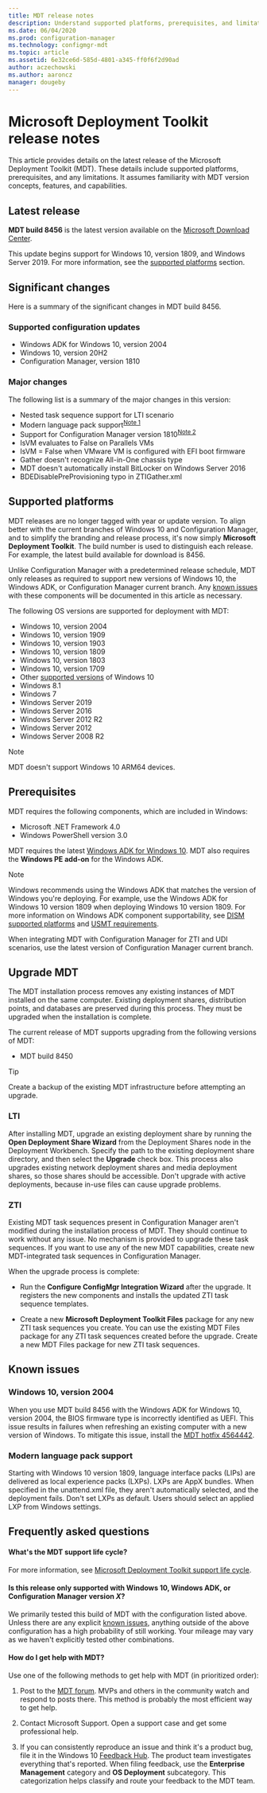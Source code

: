 ```yaml
---
title: MDT release notes
description: Understand supported platforms, prerequisites, and limitations of the Microsoft Deployment Toolkit (MDT).
ms.date: 06/04/2020
ms.prod: configuration-manager
ms.technology: configmgr-mdt
ms.topic: article
ms.assetid: 6e32ce6d-585d-4801-a345-ff0f6f2d90ad
author: aczechowski  
ms.author: aaroncz 
manager: dougeby
---
```


# Microsoft Deployment Toolkit release notes  

This article provides details on the latest release of the Microsoft Deployment Toolkit (MDT). These details include supported platforms, prerequisites, and any limitations. It assumes familiarity with MDT version concepts, features, and capabilities.

## Latest release

**MDT build 8456** is the latest version available on the [Microsoft Download Center](https://aka.ms/mdtdownload).

This update begins support for Windows 10, version 1809, and Windows Server 2019. For more information, see the [supported platforms](#supported-platforms) section.

## Significant changes

Here is a summary of the significant changes in MDT build 8456.

### Supported configuration updates

- Windows ADK for Windows 10, version 2004
- Windows 10, version 20H2
- Configuration Manager, version 1810

### Major changes

The following list is a summary of the major changes in this version:

- Nested task sequence support for LTI scenario  
- Modern language pack support<sup>[Note 1](#bkmk_note1)</sup>  
- Support for Configuration Manager version 1810<sup>[Note 2](#bkmk_note2)</sup>  
- IsVM evaluates to False on Parallels VMs
- IsVM = False when VMware VM is configured with EFI boot firmware
- Gather doesn't recognize All-in-One chassis type
- MDT doesn't automatically install BitLocker on Windows Server 2016
- BDEDisablePreProvisioning typo in ZTIGather.xml

## Supported platforms

MDT releases are no longer tagged with year or update version. To align better with the current branches of Windows 10 and Configuration Manager, and to simplify the branding and release process, it's now simply **Microsoft Deployment Toolkit**. The build number is used to distinguish each release. For example, the latest build available for download is 8456.

Unlike Configuration Manager with a predetermined release schedule, MDT only releases as required to support new versions of Windows 10, the Windows ADK, or Configuration Manager current branch. Any [known issues](#known-issues) with these components will be documented in this article as necessary.

The following OS versions are supported for deployment with MDT:

- Windows 10, version 2004
- Windows 10, version 1909
- Windows 10, version 1903
- Windows 10, version 1809
- Windows 10, version 1803
- Windows 10, version 1709
- Other [supported versions](https://support.microsoft.com/help/13853/windows-lifecycle-fact-sheet) of Windows 10
- Windows 8.1
- Windows 7
- Windows Server 2019
- Windows Server 2016
- Windows Server 2012 R2
- Windows Server 2012
- Windows Server 2008 R2

> [!Note]  
> MDT doesn't support Windows 10 ARM64 devices.  

## Prerequisites

MDT requires the following components, which are included in Windows:

- Microsoft .NET Framework 4.0
- Windows PowerShell version 3.0

MDT requires the latest [Windows ADK for Windows 10](/windows-hardware/get-started/adk-install). MDT also requires the **Windows PE add-on** for the Windows ADK.

> [!Note]  
> Windows recommends using the Windows ADK that matches the version of Windows you're deploying. For example, use the Windows ADK for Windows 10 version 1809 when deploying Windows 10 version 1809. For more information on Windows ADK component supportability, see [DISM supported platforms](/windows-hardware/manufacture/desktop/dism-supported-platforms) and [USMT requirements](/windows/deployment/usmt/usmt-requirements#bkmk-1).

When integrating MDT with Configuration Manager for ZTI and UDI scenarios, use the latest version of Configuration Manager current branch.

## Upgrade MDT

The MDT installation process removes any existing instances of MDT installed on the same computer. Existing deployment shares, distribution points, and databases are preserved during this process. They must be upgraded when the installation is complete.

The current release of MDT supports upgrading from the following versions of MDT:

- MDT build 8450

> [!Tip]  
> Create a backup of the existing MDT infrastructure before attempting an upgrade.

### LTI

After installing MDT, upgrade an existing deployment share by running the **Open Deployment Share Wizard** from the Deployment Shares node in the Deployment Workbench. Specify the path to the existing deployment share directory, and then select the **Upgrade** check box. This process also upgrades existing network deployment shares and media deployment shares, so those shares should be accessible. Don't upgrade with active deployments, because in-use files can cause upgrade problems.

### ZTI

Existing MDT task sequences present in Configuration Manager aren't modified during the installation process of MDT. They should continue to work without any issue. No mechanism is provided to upgrade these task sequences. If you want to use any of the new MDT capabilities, create new MDT-integrated task sequences in Configuration Manager.

When the upgrade process is complete:  

- Run the **Configure ConfigMgr Integration Wizard** after the upgrade. It registers the new components and installs the updated ZTI task sequence templates.  

- Create a new **Microsoft Deployment Toolkit Files** package for any new ZTI task sequences you create. You can use the existing MDT Files package for any ZTI task sequences created before the upgrade. Create a new MDT Files package for new ZTI task sequences.

## Known issues

### Windows 10, version 2004

When you use MDT build 8456 with the Windows ADK for Windows 10, version 2004, the BIOS firmware type is incorrectly identified as UEFI. This issue results in failures when refreshing an existing computer with a new version of Windows. To mitigate this issue, install the [MDT hotfix 4564442](https://support.microsoft.com/help/4564442).

### <a name="bkmk_note1"></a> Modern language pack support

Starting with Windows 10 version 1809, language interface packs (LIPs) are delivered as local experience packs (LXPs). LXPs are AppX bundles. When specified in the unattend.xml file, they aren't automatically selected, and the deployment fails. Don't set LXPs as default. Users should select an applied LXP from Windows settings.

## Frequently asked questions

#### What's the MDT support life cycle?

For more information, see [Microsoft Deployment Toolkit support life cycle](https://support.microsoft.com/help/2872000/microsoft-deployment-toolkit-support-life-cycle).

#### <a name="bkmk_note2"></a> Is this release only supported with Windows 10, Windows ADK, or Configuration Manager version *X*?

We primarily tested this build of MDT with the configuration listed above. Unless there are any explicit [known issues](#known-issues), anything outside of the above configuration has a high probability of still working. Your mileage may vary as we haven't explicitly tested other combinations.

#### How do I get help with MDT?

Use one of the following methods to get help with MDT (in prioritized order):

1. Post to the [MDT forum](/answers/topics/mem-mdt.html). MVPs and others in the community watch and respond to posts there. This method is probably the most efficient way to get help.  

2. Contact Microsoft Support. Open a support case and get some professional help.  

3. If you can consistently reproduce an issue and think it's a product bug, file it in the Windows 10 [Feedback Hub](https://support.microsoft.com/help/4021566/windows-10-send-feedback-to-microsoft-with-feedback-hub-app). The product team investigates everything that's reported. When filing feedback, use the **Enterprise Management** category and **OS Deployment** subcategory. This categorization helps classify and route your feedback to the MDT team.
